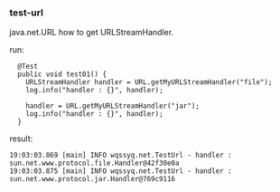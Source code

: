 ### test-url

java.net.URL how to get URLStreamHandler.

run:
```
  @Test
  public void test01() {
    URLStreamHandler handler = URL.getMyURLStreamHandler("file");
    log.info("handler : {}", handler);

    handler = URL.getMyURLStreamHandler("jar");
    log.info("handler : {}", handler);
  }
```

result:
```
19:03:03.869 [main] INFO wqssyq.net.TestUrl - handler : sun.net.www.protocol.file.Handler@42f30e0a
19:03:03.875 [main] INFO wqssyq.net.TestUrl - handler : sun.net.www.protocol.jar.Handler@769c9116
```

